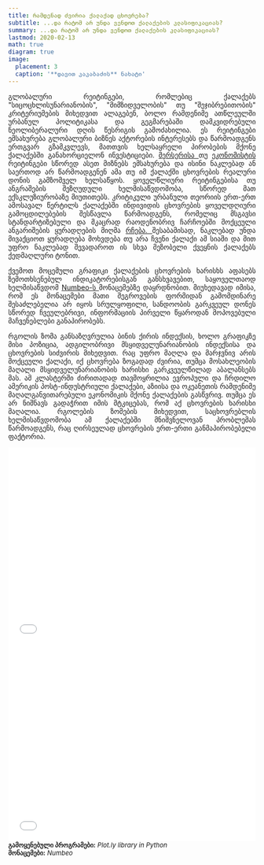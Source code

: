 ```yaml
---
title: რამდენად ძვირია ქალაქად ცხოვრება?
subtitle: ...და რატომ არ უნდა ვენდოთ ქალაქების კლასიფიკაციას?
summary: ...და რატომ არ უნდა ვენდოთ ქალაქების კლასიფიკაციას?
lastmod: 2020-02-13
math: true
diagram: true
image:
  placement: 3
  caption: '**დავით კაკაბაძის** ნახატი'
---
```


<p align="justify">
გლობალური რეიტინგები, რომლებიც ქალაქებს "სიცოცხლისუნარიანობის", "მიმზიდველობის" თუ "შეჯიბრებითობის" კრიტერიუმების მიხედვით ალაგებენ, ბოლო რამდენიმე ათწლეულში ურბანულ პოლიტიკასა და გეგმარებაში დამკვიდრებული ნეოლიბერალური დღის წესრიგის გამოძახილია. ეს რეიტინგები ემსახურება გლობალური ბიზნეს აქტორების ინტერესებს და წარმოადგენს ერთგვარ გზამკვლევს, მათთვის ხელსაყრელი პირობების მქონე ქალაქებში განახორციელონ ინვესტიციები. <a href="https://mobilityexchange.mercer.com/city-benchmarking-and-consulting">მერსერისა </a> თუ <a href="https://www.eiu.com/public/topical_report.aspx?campaignid=Liveability2018"> ეკონომისტის </a> რეიტინგები სწორედ ასეთ მიზნებს ემსახურება და ისინი ნაკლებად ან საერთოდ არ წარმოადგენენ ამა თუ იმ ქალაქში ცხოვრების რეალური დონის გამზომველ ხელსაწყოს. ყოველწლიური რეიტინგებისა თუ ანგრაშების შეზღუდული ხელმისაწვდომობა, სწორედ მათ ექსკლუზიურობაზე მიუთითებს. კრიტიკული ურბანული თეორიის ერთ-ერთ ამოსავალ წერტილს ქალაქებში ინდივიდის ცხოვრების ყოველდღიური გამოცდილებების შესწავლა წარმოადგენს, რომელიც მსგავსი სტანდარტიზებული და მკაცრად რაოდენობრივ ჩარჩოებში მოქცეული ანგარიშების ყურადღების მიღმა <a href="https://theconversation.com/living-liveable-this-is-what-residents-have-to-say-about-life-on-the-urban-fringe-111339"> რჩება. </a> შესაბამისად, ნაკლებად უნდა მივაქციოთ ყურადღება მოხვდება თუ არა ჩვენი ქალაქი ამ სიაში და მით უფრო ნაკლებად შევადაროთ ის სხვა მეზობელი ქვეყნის ქალაქებს ქედმაღლური ტონით. 
</p>

<p align="justify">
ქვემოთ მოცემული გრაფიკი ქალაქების ცხოვრების ხარისხს აფასებს ზემოთხსენებულ ინდიკატორებისგან განსხვავებით, საყოველთაოდ ხელმისაწვდომ <a href="https://www.numbeo.com/cost-of-living/rankings.jsp"> Numbeo-ს </a> მონაცემებზე დაყრდნობით. მიუხედავად იმისა, რომ ეს მონაცემები მათი შეგროვების ფორმიდან გამომდინარე შესაძლებელია არ იყოს სრულყოფილი, სანდოობის გარკვეულ დონეს სწორედ ჩვეულებრივი, ინფორმაციის პირველი წყაროდან მოპოვებული მაჩვენებლები განაპირობებს.
</p>

<p align="justify">
რგოლის ზომა განსაზღვრულია ბინის ქირის ინდექსის, ხოლო გრაფიკზე მისი პოზიცია, ადგილობრივი მსყიდველუნარიანობის ინდექსისა და ცხოვრების სიძვირის მიხედვით. რაც უფრო მაღლა და მარჯვნივ არის მოქცეული ქალაქი, იქ ცხოვრება ზოგადად ძვირია, თუმცა მოსახლეობის მაღალი მსყიდველუნარიანობის ხარისხი გარკვეულწილად აბალანსებს მას. ამ კლასტერში ძირითადად თავმოყრილია ევროპული და ჩრდილო ამერიკის პოსტ-ინდუსტრიული ქალაქები, აზიისა და ოკეანეთის რამდენიმე მაღალგანვითარებული ეკონომიკის მქონე ქალაქების გასწვრივ. თუმცა ეს არ ნიშნავს გადაჭრით იმის მტკიცებას, რომ აქ ცხოვრების ხარისხი მაღალია. რგოლების ზომების მიხედვით, საცხოვრებლის ხელმისაწვდომობა ამ ქალაქებში მნიშვნელოვან პრობლემას წარმოადგენს, რაც ღირსეულად ცხოვრების ერთ-ერთი განმაპირობებელი ფაქტორია.
</p>

<div>
<iframe width="100%" height="400" frameborder="0" scrolling="no" src="//plotly.com/~hijomio9012/11.embed"></iframe>
</div>


<div>
<iframe width="100%" height="400" frameborder="0" scrolling="no" src="//plotly.com/~hijomio9012/13.embed"></iframe>
</div>

<font size="2">
    <b>გამოყენებული პროგრამები:</b> <i>Plot.ly library in Python</i>  <br> <b>მონაცემები:</b> <i>Numbeo</i>
</font>
